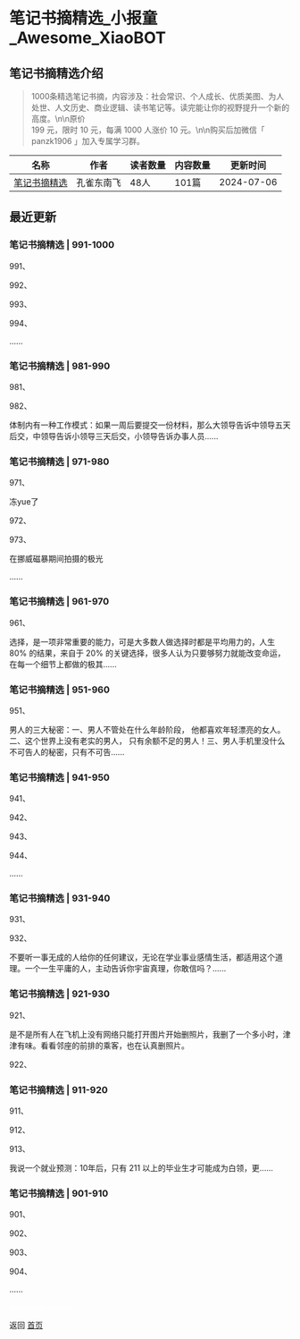 # 笔记书摘精选_小报童_Awesome_XiaoBOT

## 笔记书摘精选介绍
> 1000条精选笔记书摘，内容涉及：社会常识、个人成长、优质美图、为人处世、人文历史、商业逻辑、读书笔记等。读完能让你的视野提升一个新的高度。\n\n原价  
199 元，限时 10 元，每满 1000 人涨价 10 元。\n\n购买后加微信「 panzk1906 」加入专属学习群。  
  


|名称|作者|读者数量|内容数量|更新时间|
|---|---|---|---|---|
|[笔记书摘精选](https://xiaobot.net/p/yingdao?refer=0b133df9-27dc-423b-8101-639049001c13)|孔雀东南飞|48人|101篇|2024-07-06|

## 最近更新
### 笔记书摘精选 | 991-1000

991、

992、

993、

994、

......

### 笔记书摘精选 | 981-990

981、

982、

体制内有一种工作模式：如果一周后要提交一份材料，那么大领导告诉中领导五天后交，中领导告诉小领导三天后交，小领导告诉办事人员......

### 笔记书摘精选 | 971-980

971、

冻yue了

972、

973、

在挪威磁暴期间拍摄的极光

......

### 笔记书摘精选 | 961-970

961、

选择，是一项非常重要的能力，可是大多数人做选择时都是平均用力的，人生 80% 的结果，来自于 20%
的关键选择，很多人认为只要够努力就能改变命运，在每一个细节上都做的极其......

### 笔记书摘精选 | 951-960

951、

男人的三大秘密：一、男人不管处在什么年龄阶段， 他都喜欢年轻漂亮的女人。 二、这个世界上没有老实的男人，
只有余额不足的男人！三、男人手机里没什么不可告人的秘密，只有不可告......

### 笔记书摘精选 | 941-950

941、

942、

943、

944、

......

### 笔记书摘精选 | 931-940

931、

932、

不要听一事无成的人给你的任何建议，无论在学业事业感情生活，都适用这个道理。一个一生平庸的人，主动告诉你宇宙真理，你敢信吗？......

### 笔记书摘精选 | 921-930

921、

是不是所有人在飞机上没有网络只能打开图片开始删照片，我删了一个多小时，津津有味。看看邻座的前排的乘客，也在认真删照片。

922、

### 笔记书摘精选 | 911-920

911、

912、

913、

我说一个就业预测：10年后，只有 211 以上的毕业生才可能成为白领，更......

### 笔记书摘精选 | 901-910

901、

902、

903、

904、

......


<a href="https://github.com/Reno9527/awesome-xiaobot" style="color: white; text-decoration: none;">awesome-xiaobot</a>

返回 [首页](../README.md)
